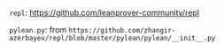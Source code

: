 `repl`: https://github.com/leanprover-community/repl

`pylean.py`: from `https://github.com/zhangir-azerbayev/repl/blob/master/pylean/pylean/__init__.py`
